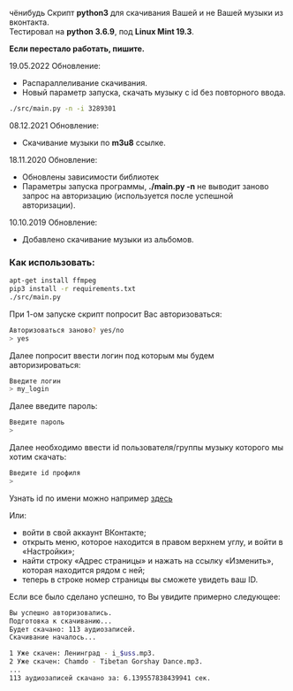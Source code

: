 чёнибудь
Скрипт **python3** для скачивания Вашей и не Вашей музыки из вконтакта.  
Тестировал на **python 3.6.9**, под **Linux Mint 19.3**.   

**Если перестало работать, пишите.**

19.05.2022 Обновление:
+ Распараллеливание скачивания.
+ Новый параметр запуска, скачать музыку с id без повторного ввода.
```bash
./src/main.py -n -i 3289301
```

08.12.2021 Обновление:
+ Скачивание музыки по **m3u8** ссылке.

18.11.2020 Обновление:
+ Обновлены зависимости библиотек
+ Параметры запуска программы, **./main.py -n** не выводит заново запрос на авторизацию (используется после успешной авторизации).

10.10.2019 Обновление:
+ Добавлено скачивание музыки из альбомов.

### Как использовать:

```bash
apt-get install ffmpeg
pip3 install -r requirements.txt
./src/main.py
```
При 1-ом запуске скрипт попросит Вас авторизоваться:
```bash
Авторизоваться заново? yes/no
> yes
```
Далее попросит ввести логин под которым мы будем авторизироваться:
```bash
Введите логин
> my_login 
```
Далее введите пароль:
```bash
Введите пароль
> 
```
Далее необходимо ввести id пользователя/группы музыку которого мы хотим скачать:
```bash
Введите id профиля
> 
```
Узнать id по имени можно например [здесь](http://regvk.com/id/)

Или:
 - войти в свой аккаунт ВКонтакте;
 - открыть меню, которое находится в правом верхнем углу, и войти в «Настройки»;
 - найти строку «Адрес страницы» и нажать на ссылку «Изменить», которая находится рядом с ней;
 - теперь в строке номер страницы вы сможете увидеть ваш ID.

Если все было сделано успешно, то Вы увидите примерно следующее:
```bash
Вы успешно авторизовались.
Подготовка к скачиванию...
Будет скачано: 113 аудиозаписей.
Скачивание началось...

1 Уже скачен: Ленинград - i_$uss.mp3.
2 Уже скачен: Chamdo - Tibetan Gorshay Dance.mp3.
...
113 аудиозаписей скачано за: 6.139557838439941 сек.

```
